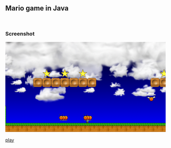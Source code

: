 <html>
<body>
<h2>Mario game in Java</h2>
<br>
<h3>Screenshot</h3>
<img src="https://github.com/amirnasri/Java_game/blob/master/Screenshot.png" alt="Screen Shot">

<applet code= "HelloWorld.class">

<section id="main_content">
            <script>
                var attributes = {
                    archive: 'HelloWorld.jar'
                    code: 'HelloWorld.class',
                    width: '800',
                    height: '600'};
                var parameters = {java_arguments: '-Xmx256m'}; // customize per your needs
                var version = '1.7'; // JDK version
                deployJava.runApplet(attributes, parameters, version);
            </script>
</section>
 
<a href="https://raw.githubusercontent.com/amirnasri/Java_game/master/JNLPExample.jnlp" type="application/x-java-jnlp-file" download="JNLPExample.jnlp"> play</a>
</body>
</html>
